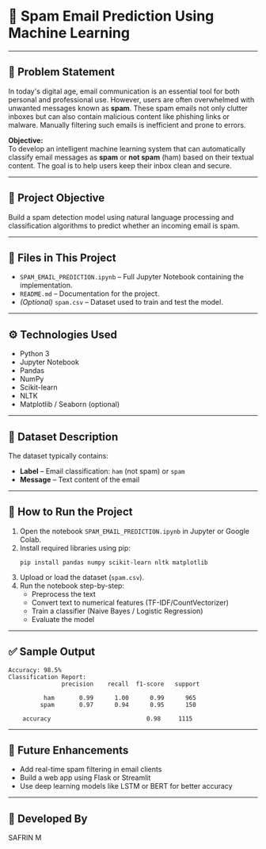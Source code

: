
# 📧 Spam Email Prediction Using Machine Learning

---

## 🧩 Problem Statement

In today's digital age, email communication is an essential tool for both personal and professional use. However, users are often overwhelmed with unwanted messages known as **spam**. These spam emails not only clutter inboxes but can also contain malicious content like phishing links or malware. Manually filtering such emails is inefficient and prone to errors.

**Objective:**  
To develop an intelligent machine learning system that can automatically classify email messages as **spam** or **not spam** (ham) based on their textual content. The goal is to help users keep their inbox clean and secure.

---

## 🧠 Project Objective

Build a spam detection model using natural language processing and classification algorithms to predict whether an incoming email is spam.

---

## 📂 Files in This Project

- `SPAM_EMAIL_PREDICTION.ipynb` – Full Jupyter Notebook containing the implementation.
- `README.md` – Documentation for the project.
- *(Optional)* `spam.csv` – Dataset used to train and test the model.

---

## ⚙️ Technologies Used

- Python 3
- Jupyter Notebook
- Pandas
- NumPy
- Scikit-learn
- NLTK
- Matplotlib / Seaborn (optional)

---

## 📝 Dataset Description

The dataset typically contains:

- **Label** – Email classification: `ham` (not spam) or `spam`
- **Message** – Text content of the email

---

## 🚀 How to Run the Project

1. Open the notebook `SPAM_EMAIL_PREDICTION.ipynb` in Jupyter or Google Colab.
2. Install required libraries using pip:
   ```
   pip install pandas numpy scikit-learn nltk matplotlib
   ```
3. Upload or load the dataset (`spam.csv`).
4. Run the notebook step-by-step:
   - Preprocess the text
   - Convert text to numerical features (TF-IDF/CountVectorizer)
   - Train a classifier (Naive Bayes / Logistic Regression)
   - Evaluate the model

---

## ✅ Sample Output

```
Accuracy: 98.5%
Classification Report:
               precision    recall  f1-score   support

          ham       0.99      1.00      0.99      965
         spam       0.97      0.94      0.95      150

    accuracy                           0.98     1115
```

---

## 🌱 Future Enhancements

- Add real-time spam filtering in email clients
- Build a web app using Flask or Streamlit
- Use deep learning models like LSTM or BERT for better accuracy

---

## 🙌 Developed By

SAFRIN M


